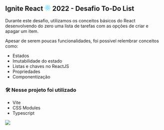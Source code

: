 ## Ignite React <img width="20" height="20" src="https://raw.githubusercontent.com/devicons/devicon/master/icons/react/react-original.svg" /> 2022 - Desafio To-Do List

Durante este desafio, utilizamos os conceitos básicos do React desenvolvendo do zero uma lista de tarefas com as opções de criar e apagar um item.

Apesar de serem poucas funcionalidades, foi possivel relembrar conceitos como:

- Estados
- Imutabilidade do estado
- Listas e chaves no ReactJS
- Propriedades
- Componentização

### 🛠️ Nesse projeto foi utilizado

* Vite
* CSS Modules
* Typescript

<a href="https://www.figma.com/file/0n0zDN7zbzhRbaEO74Xesx/ToDo-List/duplicate" target="_blank">
<img src="https://user-images.githubusercontent.com/71772559/178192253-4fe4757c-de57-4878-a38c-a483c25670b1.png" />
</a>
